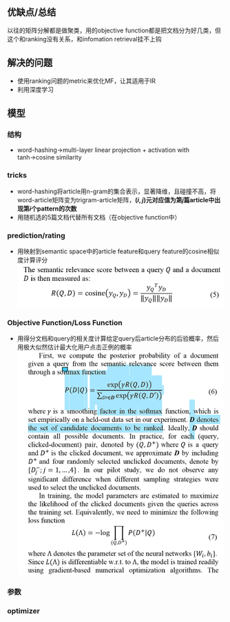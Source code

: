 ## 优缺点/总结
以往的矩阵分解都是做聚类，用的objective function都是把文档分为好几类，但这个和ranking没有关系，和infomation retrieval挂不上钩
## 解决的问题
- 使用ranking问题的metric来优化MF，让其适用于IR
- 利用深度学习
## 模型
### 结构
- word-hashing$\rightarrow$multi-layer linear projection + activation with tanh$\rightarrow$cosine similarity
### tricks
- word-hashing将article用n-gram的集合表示，显著降维，且碰撞不高，将word-article矩阵变为trigram-article矩阵，**$(i,j)$元对应值为第$j$篇article中出现第$i$个pattern的次数**
- 用随机选的5篇文档代替所有文档（在objective function中）
### prediction/rating
- 用映射到semantic space中的article feature和query feature的cosine相似度计算评分![](Resources/13_1.png)
### Objective Function/Loss Function
- 用得分文档和query的相关度计算给定query后article分布的后验概率，然后用极大似然估计最大化用户点击正例的概率![](Resources/13_2.png)
### 参数
### optimizer
